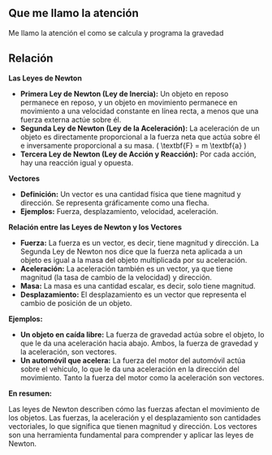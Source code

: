 ## Que me llamo la atención
Me llamo la atención el como se calcula y programa la gravedad
## Relación

**Las Leyes de Newton**

* **Primera Ley de Newton (Ley de Inercia):** Un objeto en reposo permanece en reposo, y un objeto en movimiento permanece en movimiento a una velocidad constante en línea recta, a menos que una fuerza externa actúe sobre él.
* **Segunda Ley de Newton (Ley de la Aceleración):** La aceleración de un objeto es directamente proporcional a la fuerza neta que actúa sobre él e inversamente proporcional a su masa.  \( \textbf{F} = m \textbf{a} \)
* **Tercera Ley de Newton (Ley de Acción y Reacción):** Por cada acción, hay una reacción igual y opuesta.

**Vectores**

* **Definición:** Un vector es una cantidad física que tiene magnitud y dirección. Se representa gráficamente como una flecha.
* **Ejemplos:** Fuerza, desplazamiento, velocidad, aceleración.

**Relación entre las Leyes de Newton y los Vectores**

* **Fuerza:** La fuerza es un vector, es decir, tiene magnitud y dirección. La Segunda Ley de Newton nos dice que la fuerza neta aplicada a un objeto es igual a la masa del objeto multiplicada por su aceleración.
* **Aceleración:** La aceleración también es un vector, ya que tiene magnitud (la tasa de cambio de la velocidad) y dirección.
* **Masa:** La masa es una cantidad escalar, es decir, solo tiene magnitud.
* **Desplazamiento:** El desplazamiento es un vector que representa el cambio de posición de un objeto.

**Ejemplos:**

* **Un objeto en caída libre:** La fuerza de gravedad actúa sobre el objeto, lo que le da una aceleración hacia abajo. Ambos, la fuerza de gravedad y la aceleración, son vectores.
* **Un automóvil que acelera:** La fuerza del motor del automóvil actúa sobre el vehículo, lo que le da una aceleración en la dirección del movimiento. Tanto la fuerza del motor como la aceleración son vectores.

**En resumen:**

Las leyes de Newton describen cómo las fuerzas afectan el movimiento de los objetos.  Las fuerzas, la aceleración y el desplazamiento son cantidades vectoriales, lo que significa que tienen magnitud y dirección.  Los vectores son una herramienta fundamental para comprender y aplicar las leyes de Newton.

